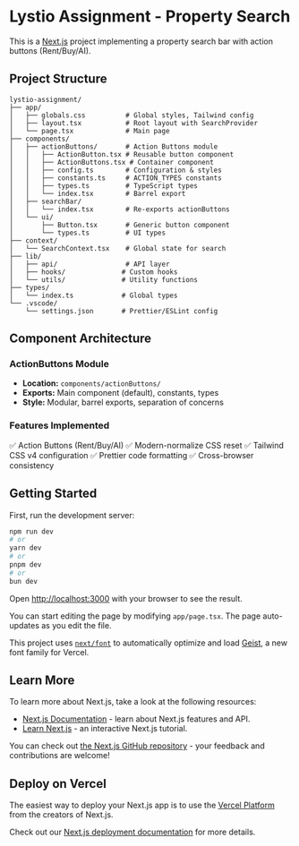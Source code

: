 # Lystio Assignment - Property Search

This is a [Next.js](https://nextjs.org) project implementing a property search bar with action buttons (Rent/Buy/AI).

## Project Structure

```
lystio-assignment/
├── app/
│   ├── globals.css          # Global styles, Tailwind config
│   ├── layout.tsx           # Root layout with SearchProvider
│   └── page.tsx             # Main page
├── components/
│   ├── actionButtons/       # Action Buttons module
│   │   ├── ActionButton.tsx # Reusable button component
│   │   ├── ActionButtons.tsx # Container component
│   │   ├── config.ts        # Configuration & styles
│   │   ├── constants.ts     # ACTION_TYPES constants
│   │   ├── types.ts         # TypeScript types
│   │   └── index.tsx        # Barrel export
│   ├── searchBar/
│   │   └── index.tsx        # Re-exports actionButtons
│   └── ui/
│       ├── Button.tsx       # Generic button component
│       └── types.ts         # UI types
├── context/
│   └── SearchContext.tsx    # Global state for search
├── lib/
│   ├── api/                 # API layer
│   ├── hooks/              # Custom hooks
│   └── utils/              # Utility functions
├── types/
│   └── index.ts            # Global types
└── .vscode/
    └── settings.json       # Prettier/ESLint config
```

## Component Architecture

### ActionButtons Module

- **Location:** `components/actionButtons/`
- **Exports:** Main component (default), constants, types
- **Style:** Modular, barrel exports, separation of concerns

### Features Implemented

✅ Action Buttons (Rent/Buy/AI)
✅ Modern-normalize CSS reset
✅ Tailwind CSS v4 configuration
✅ Prettier code formatting
✅ Cross-browser consistency

## Getting Started

First, run the development server:

```bash
npm run dev
# or
yarn dev
# or
pnpm dev
# or
bun dev
```

Open [http://localhost:3000](http://localhost:3000) with your browser to see the result.

You can start editing the page by modifying `app/page.tsx`. The page auto-updates as you edit the file.

This project uses [`next/font`](https://nextjs.org/docs/app/building-your-application/optimizing/fonts) to automatically optimize and load [Geist](https://vercel.com/font), a new font family for Vercel.

## Learn More

To learn more about Next.js, take a look at the following resources:

- [Next.js Documentation](https://nextjs.org/docs) - learn about Next.js features and API.
- [Learn Next.js](https://nextjs.org/learn) - an interactive Next.js tutorial.

You can check out [the Next.js GitHub repository](https://github.com/vercel/next.js) - your feedback and contributions are welcome!

## Deploy on Vercel

The easiest way to deploy your Next.js app is to use the [Vercel Platform](https://vercel.com/new?utm_medium=default-template&filter=next.js&utm_source=create-next-app&utm_campaign=create-next-app-readme) from the creators of Next.js.

Check out our [Next.js deployment documentation](https://nextjs.org/docs/app/building-your-application/deploying) for more details.
